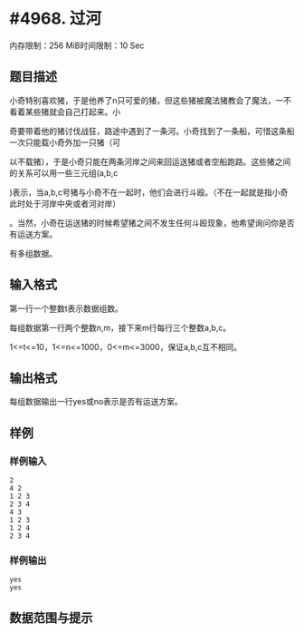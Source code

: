# #4968. 过河

内存限制：256 MiB时间限制：10 Sec

## 题目描述

小奇特别喜欢猪，于是他养了n只可爱的猪，但这些猪被魔法猪教会了魔法，一不看着某些猪就会自己打起来。小

奇要带着他的猪讨伐战狂，路途中遇到了一条河。小奇找到了一条船，可惜这条船一次只能载小奇外加一只猪（可

以不载猪），于是小奇只能在两条河岸之间来回运送猪或者空船跑路。这些猪之间的关系可以用一些三元组(a,b,c

)表示，当a,b,c号猪与小奇不在一起时，他们会进行斗殴。（不在一起就是指小奇此时处于河岸中央或者河对岸）

。当然，小奇在运送猪的时候希望猪之间不发生任何斗殴现象，他希望询问你是否有运送方案。

有多组数据。

## 输入格式

第一行一个整数t表示数据组数。

每组数据第一行两个整数n,m，接下来m行每行三个整数a,b,c。

1<=t<=10，1<=n<=1000，0<=m<=3000，保证a,b,c互不相同。

## 输出格式

每组数据输出一行yes或no表示是否有运送方案。

## 样例

### 样例输入

    
    2
    4 2
    1 2 3
    2 3 4
    4 3
    1 2 3
    1 2 4
    2 3 4
    

### 样例输出

    
    yes
    yes
    

## 数据范围与提示

